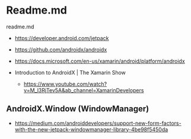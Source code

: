 # Readme.md

readme.md

*   https://developer.android.com/jetpack

*   https://github.com/androidx/androidx

*   https://docs.microsoft.com/en-us/xamarin/android/platform/androidx

*   Introduction to AndroidX | The Xamarin Show

    *   https://www.youtube.com/watch?v=M_l3RjTev5A&ab_channel=XamarinDevelopers


## AndroidX.Window (WindowManager)

*   https://medium.com/androiddevelopers/support-new-form-factors-with-the-new-jetpack-windowmanager-library-4be98f5450da







